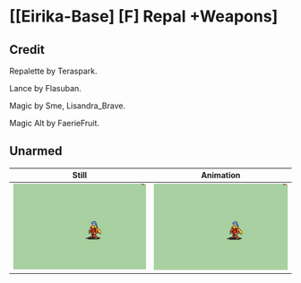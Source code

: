 # [\[Eirika-Base\] \[F\] Repal +Weapons]

## Credit

Repalette by Teraspark.

Lance by Flasuban.

Magic by Sme, Lisandra_Brave.

Magic Alt by FaerieFruit.
	
## Unarmed

| Still | Animation |
| :---: | :-------: |
| ![Unarmed still](./Unarmed_000.png) | ![Unarmed animation](./Unarmed.gif) |
